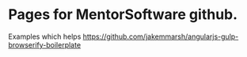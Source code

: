 # Pages for MentorSoftware github.



Examples which helps
https://github.com/jakemmarsh/angularjs-gulp-browserify-boilerplate